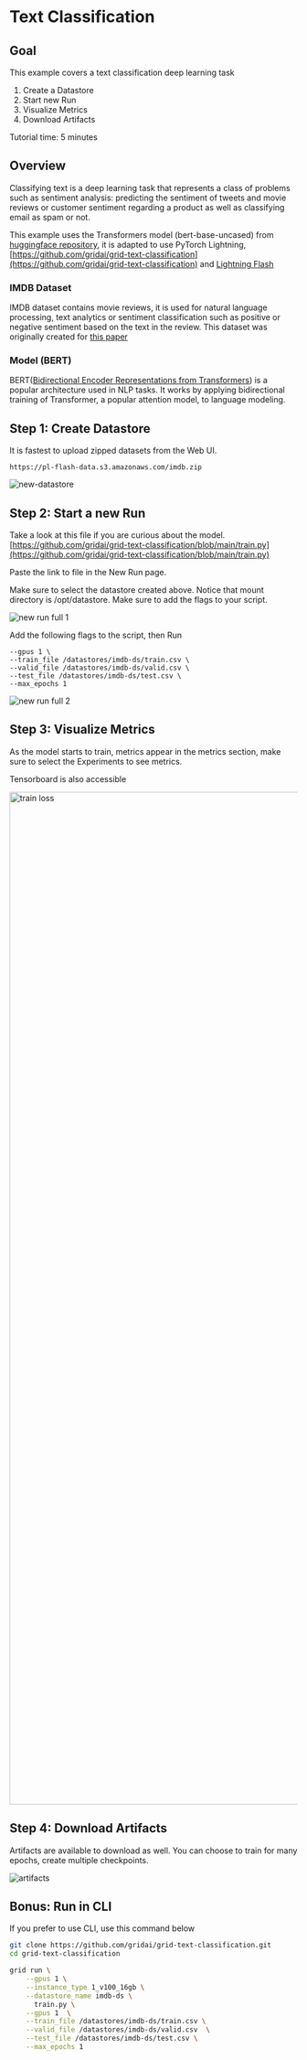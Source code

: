 # Text Classification

## Goal

This example covers a text classification deep learning task

1. Create a Datastore
2. Start new Run
3. Visualize Metrics
4. Download Artifacts

Tutorial time: 5 minutes

## Overview

Classifying text is a deep learning task that represents a class of problems such as sentiment analysis: predicting the sentiment of tweets and movie reviews or customer sentiment regarding a product as well as classifying email as spam or not. 

This example uses the Transformers model \(bert-base-uncased\) from [huggingface repository](https://huggingface.co/bert-base-uncased), it is adapted to use PyTorch Lightning, [https://github.com/gridai/grid-text-classification](https://github.com/gridai/grid-text-classification) and [Lightning Flash](https://github.com/PyTorchLightning/lightning-flash)

### **IMDB Dataset**

IMDB dataset contains movie reviews, it is used for natural language processing, text analytics or sentiment classification such as positive or negative sentiment based on the text in the review. This dataset was originally created for [this paper](https://www.aclweb.org/anthology/P11-1015.pdf)

### **Model \(BERT\)**

BERT\([Bidirectional Encoder Representations from Transformers](https://arxiv.org/abs/1810.04805)\) is a popular architecture used in NLP tasks. It works by applying bidirectional training of Transformer, a popular attention model, to language modeling.

## Step 1: Create Datastore

It is fastest to upload zipped datasets from the Web UI.  

```
https://pl-flash-data.s3.amazonaws.com/imdb.zip
```

![new-datastore](https://user-images.githubusercontent.com/13732925/121347438-319f5380-c8f5-11eb-9b61-be571f8aab1f.png)


## Step 2: Start a new Run 

Take a look at this file if you are curious about the model. [https://github.com/gridai/grid-text-classification/blob/main/train.py](https://github.com/gridai/grid-text-classification/blob/main/train.py)

Paste the link to file in the New Run page.

Make sure to select the datastore created above. Notice that mount directory is /opt/datastore. Make sure to add the flags to your script.

![new run full 1](https://user-images.githubusercontent.com/13732925/121349841-f81c1780-c8f7-11eb-9dd6-3fe54d77c32a.png)



Add the following flags to the script, then Run

```
--gpus 1 \
--train_file /datastores/imdb-ds/train.csv \
--valid_file /datastores/imdb-ds/valid.csv \
--test_file /datastores/imdb-ds/test.csv \
--max_epochs 1
```

![new run full 2](https://user-images.githubusercontent.com/13732925/121349872-00745280-c8f8-11eb-80c7-8bdee51c4a00.png)


## Step 3: Visualize Metrics

As the model starts to train, metrics appear in the metrics section, make sure to select the Experiments to see metrics.

Tensorboard is also accessible 

<img width="1771" alt="train  loss" src="https://user-images.githubusercontent.com/13732925/121350065-33b6e180-c8f8-11eb-9aba-bc836748c663.png">



## Step 4: Download Artifacts 

Artifacts are available to download as well. You can choose to train for many epochs, create multiple checkpoints.

![artifacts](https://user-images.githubusercontent.com/13732925/121350135-48937500-c8f8-11eb-8703-999161076d09.gif)




## Bonus: Run in CLI 

If you prefer to use CLI, use this command below

```bash
git clone https://github.com/gridai/grid-text-classification.git
cd grid-text-classification
```

```bash
grid run \
    --gpus 1 \
    --instance_type 1_v100_16gb \
    --datastore_name imdb-ds \
      train.py \
    --gpus 1  \
    --train_file /datastores/imdb-ds/train.csv \
    --valid_file /datastores/imdb-ds/valid.csv  \
    --test_file /datastores/imdb-ds/test.csv \
    --max_epochs 1
```

